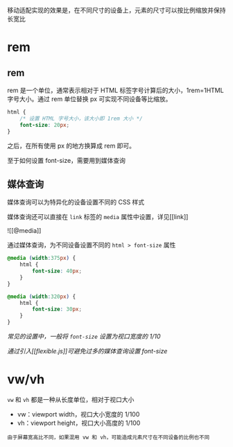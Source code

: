 移动适配实现的效果是，在不同尺寸的设备上，元素的尺寸可以按比例缩放并保持长宽比

# rem

## rem

rem 是一个单位，通常表示相对于 HTML 标签字号计算后的大小，1rem=1HTML字号大小。通过 rem 单位替换 px 可实现不同设备等比缩放。

```CSS
html {
    /* 设置 HTML 字号大小，该大小即 1rem 大小 */
    font-size: 20px;
}
```

之后，在所有使用 px 的地方换算成 rem 即可。

至于如何设置 font-size，需要用到媒体查询

## 媒体查询

媒体查询可以为特异化的设备设置不同的 CSS 样式

媒体查询还可以直接在 `link` 标签的 `media` 属性中设置，详见[[link]]

![[@media]]

通过媒体查询，为不同设备设置不同的 `html > font-size` 属性

```CSS
@media (width:375px) {
    html {
        font-size: 40px;
    }
}

@media (width:320px) {
    html {
        font-size: 30px;
    }
}
```

*常见的设置中，一般将 `font-size` 设置为视口宽度的 1/10*

*通过引入[[flexible.js]]可避免过多的媒体查询设置 font-size*

# vw/vh

`vw` 和 `vh` 都是一种从长度单位，相对于视口大小
- vw：viewport width，视口大小宽度的 1/100
- vh：viewport height，视口大小高度的 1/100

```ad-info
由于屏幕宽高比不同，如果混用 vw 和 vh，可能造成元素尺寸在不同设备的比例也不同
```
